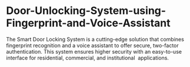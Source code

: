 # Door-Unlocking-System-using-Fingerprint-and-Voice-Assistant
The Smart Door Locking System is a cutting-edge  solution that combines fingerprint recognition and a  voice assistant to offer secure, two-factor authentication.  This system ensures higher security with an easy-to-use  interface for residential, commercial, and institutional  applications.
